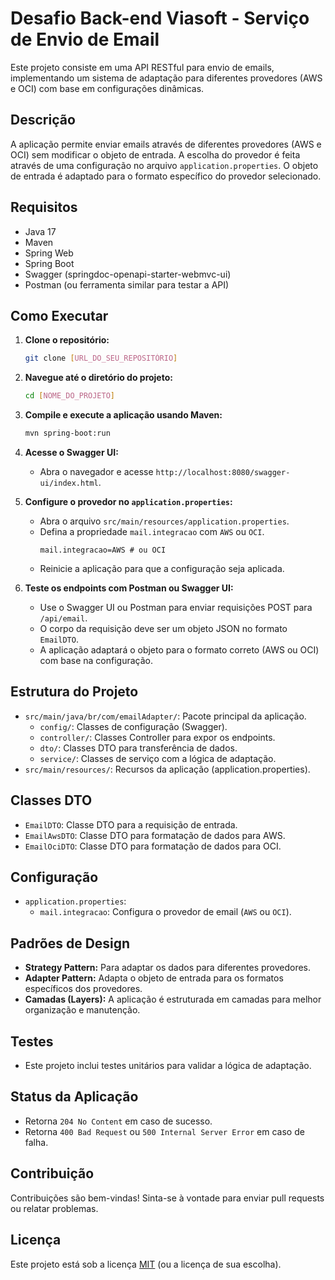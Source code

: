 # Desafio Back-end Viasoft - Serviço de Envio de Email

Este projeto consiste em uma API RESTful para envio de emails, implementando um sistema de adaptação para diferentes provedores (AWS e OCI) com base em configurações dinâmicas.

## Descrição

A aplicação permite enviar emails através de diferentes provedores (AWS e OCI) sem modificar o objeto de entrada. A escolha do provedor é feita através de uma configuração no arquivo `application.properties`. O objeto de entrada é adaptado para o formato específico do provedor selecionado.

## Requisitos

-   Java 17
-   Maven
-   Spring Web
-   Spring Boot
-   Swagger (springdoc-openapi-starter-webmvc-ui)
-   Postman (ou ferramenta similar para testar a API)

## Como Executar

1.  **Clone o repositório:**
    ```bash
    git clone [URL_DO_SEU_REPOSITÓRIO]
    ```

2.  **Navegue até o diretório do projeto:**
    ```bash
    cd [NOME_DO_PROJETO]
    ```

3.  **Compile e execute a aplicação usando Maven:**
    ```bash
    mvn spring-boot:run
    ```

4.  **Acesse o Swagger UI:**
    -   Abra o navegador e acesse `http://localhost:8080/swagger-ui/index.html`.

5.  **Configure o provedor no `application.properties`:**
    -   Abra o arquivo `src/main/resources/application.properties`.
    -   Defina a propriedade `mail.integracao` com `AWS` ou `OCI`.
        ```properties
        mail.integracao=AWS # ou OCI
        ```
    -   Reinicie a aplicação para que a configuração seja aplicada.

6.  **Teste os endpoints com Postman ou Swagger UI:**
    -   Use o Swagger UI ou Postman para enviar requisições POST para `/api/email`.
    -   O corpo da requisição deve ser um objeto JSON no formato `EmailDTO`.
    -   A aplicação adaptará o objeto para o formato correto (AWS ou OCI) com base na configuração.

## Estrutura do Projeto

-   `src/main/java/br/com/emailAdapter/`: Pacote principal da aplicação.
    -   `config/`: Classes de configuração (Swagger).
    -   `controller/`: Classes Controller para expor os endpoints.
    -   `dto/`: Classes DTO para transferência de dados.
    -   `service/`: Classes de serviço com a lógica de adaptação.
-   `src/main/resources/`: Recursos da aplicação (application.properties).

## Classes DTO

-   `EmailDTO`: Classe DTO para a requisição de entrada.
-   `EmailAwsDTO`: Classe DTO para formatação de dados para AWS.
-   `EmailOciDTO`: Classe DTO para formatação de dados para OCI.

## Configuração

-   `application.properties`:
    -   `mail.integracao`: Configura o provedor de email (`AWS` ou `OCI`).

## Padrões de Design

-   **Strategy Pattern:** Para adaptar os dados para diferentes provedores.
-   **Adapter Pattern:** Adapta o objeto de entrada para os formatos específicos dos provedores.
-   **Camadas (Layers):** A aplicação é estruturada em camadas para melhor organização e manutenção.

## Testes

-   Este projeto inclui testes unitários para validar a lógica de adaptação.

## Status da Aplicação

-   Retorna `204 No Content` em caso de sucesso.
-   Retorna `400 Bad Request` ou `500 Internal Server Error` em caso de falha.

## Contribuição

Contribuições são bem-vindas! Sinta-se à vontade para enviar pull requests ou relatar problemas.

## Licença

Este projeto está sob a licença [MIT](LICENSE) (ou a licença de sua escolha).
